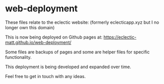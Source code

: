 # web-deployment

These files relate to the eclectic website: (formerly eclecticapp.xyz but I no longer own this domain)

This is now being deployed on Github pages at: https://eclectic-matt.github.io/web-deployment/

Some files are backups of pages and some are helper files for specific functionality.

This deployment is being developed and expanded over time.

Feel free to get in touch with any ideas.
